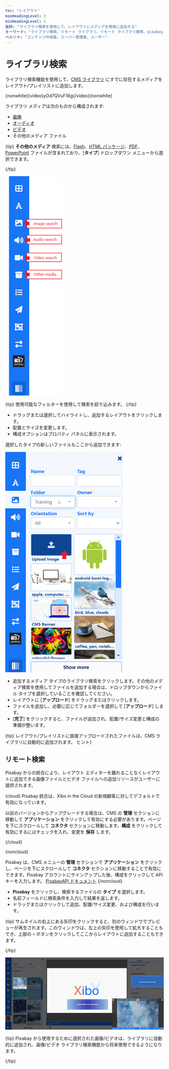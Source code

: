 ```yaml
---
toc: "レイアウト"
maxHeadingLevel: 3
minHeadingLevel: 1
抜粋: "ライブラリ検索を使用して、レイアウトにメディアを簡単に追加する"
キーワード: "ライブラリ検索、リモート ライブラリ、リモート ライブラリ検索、pixabay、ファイルのアップロード"
ペルソナ: "コンテンツ作成者、スーパー管理者、ユーザー"
---
```


# ライブラリ検索

ライブラリ検索機能を使用して、[CMS ライブラリ](media_library.html) にすでに存在するメディアをレイアウト/プレイリストに追加します。

{nonwhite}{video}yOd7QVuF16g{/video}{nonwhite}

ライブラリ メディアは次のものから構成されます:

- [画像](media_module_image.html)
- [オーディオ](media_module_audio.html)
- [ビデオ](media_module_video.html)
- その他のメディア ファイル

{tip}
**その他のメディア** 検索には、[Flash](media_module_flash.html)、[HTML パッケージ](media_module_htmlpackage)、[PDF](media_module_pdf.html)、[PowerPoint](media_module_powerpoint.html#content-3-upload-a-prepared-ppt-file-windows-players-only) ファイルが含まれており、[**タイプ**] ドロップダウン メニューから選択できます。

{/tip}

![ライブラリ検索](img/v4_layouts_library_search.png)

{tip}
使用可能なフィルターを使用して検索を絞り込みます。
{/tip}

- ドラッグまたは選択してハイライトし、追加するレイアウトをクリックします。
- 配置とサイズを変更します。
- 構成オプションはプロパティ パネルに表示されます。

選択したタイプの新しいファイルもここから追加できます:

![レイアウトにファイルをアップロード](img/v4_layouts_upload_file.png)

- 追加するメディア タイプのライブラリ検索をクリックします。その他のメディア検索を使用してファイルを追加する場合は、ドロップダウンからファイル タイプを選択していることを確認してください。
- レイアウトに [**アップロード**] をドラッグまたはクリックします。
- ファイルを追加し、必要に応じてフォルダーを選択して [**アップロード**] します。
- [**完了**] をクリックすると、ファイルが追加され、配置/サイズ変更と構成の準備が整います。

{tip}
レイアウト/プレイリストに直接アップロードされたファイルは、CMS ライブラリに自動的に追加されます。
ヒント}

## リモート検索

Pixabay からの統合により、レイアウト エディターを離れることなくレイアウトに追加できる画像ファイルとビデオ ファイルへの追加リソースがユーザーに提供されます。

{cloud}
Pixabay 統合は、Xibo in the Cloud の新規顧客に対してデフォルトで有効になっています。

以前のバージョンからアップグレードする場合は、CMS の **管理** セクションに移動して **アプリケーション** をクリックして有効にする必要があります。ページを下にスクロールして **コネクタ** セクションに移動します。**構成** をクリックして有効にするにはチェックを入れ、変更を **保存** します。

{/cloud}

{noncloud}

Pixabay は、CMS メニューの **管理** セクションで **アプリケーション** をクリックし、ページを下にスクロールして **コネクタ** セクションに移動することで有効にできます。Pixabay アカウントにサインアップした後、構成をクリックして API キーを入力します。 [PixabayAPI ドキュメント](https://pixabay.com/api/docs/)
{/noncloud}

- **Pixabay** をクリックし、検索するファイルの **タイプ** を選択します。
- 名前フィールドに検索条件を入力して結果を返します。
- ドラッグまたはクリックして追加、配置/サイズ変更、および構成を行います。

{tip}
サムネイルの右上にある矢印をクリックすると、別のウィンドウでプレビューが再生されます。このウィンドウは、左上の矢印を使用して拡大することもでき、上部の `+` ボタンをクリックしてここからレイアウトに追加することもできます。

{/tip}

![Pixabay 検索](img/v4_layouts_remote_search.png)

{tip}
Pixabay から使用するために選択された画像/ビデオは、ライブラリに自動的に追加され、画像/ビデオ ライブラリ検索機能から将来使用できるようになります。

{/tip}
